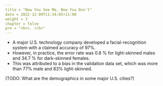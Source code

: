 ```yaml
---
title = "Now You See Me, Now You Don't"
date = 2022-12-09T11:34:05+11:00
weight = 3
chapter = false
pre = "<b>c. </b>"
---
```


* A major U.S. technology company developed a facial-recognition system with a claimed accuracy of 97%.
* However, in practice, the error rate was 0.8 % for light-skinned males and 34.7 % for dark-skinned females.
* This was attributed to a bias in the validation data set, which was more than 77% male and 83% light-skinned.

(TODO: What are the demographics in some major U.S. cities?)
